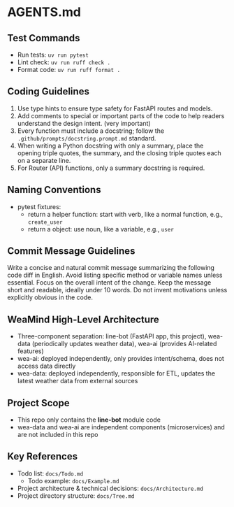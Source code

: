 # AGENTS.md

## Test Commands

- Run tests: `uv run pytest`
- Lint check: `uv run ruff check .`
- Format code: `uv run ruff format .`

## Coding Guidelines

1. Use type hints to ensure type safety for FastAPI routes and models.
2. Add comments to special or important parts of the code to help readers understand the design intent. (very important)
3. Every function must include a docstring; follow the `.github/prompts/docstring.prompt.md` standard.
4. When writing a Python docstring with only a summary, place the opening triple quotes, the summary, and the closing triple quotes each on a separate line.
5. For Router (API) functions, only a summary docstring is required.

## Naming Conventions

- pytest fixtures:
  - return a helper function: start with verb, like a normal function, e.g., `create_user`
  - return a object: use noun, like a variable, e.g., `user`

## Commit Message Guidelines

Write a concise and natural commit message summarizing the following code diff in English. Avoid listing specific method or variable names unless essential. Focus on the overall intent of the change. Keep the message short and readable, ideally under 10 words. Do not invent motivations unless explicitly obvious in the code.

## WeaMind High-Level Architecture

- Three-component separation: line-bot (FastAPI app, this project), wea-data (periodically updates weather data), wea-ai (provides AI-related features)
- wea-ai: deployed independently, only provides intent/schema, does not access data directly
- wea-data: deployed independently, responsible for ETL, updates the latest weather data from external sources

## Project Scope

- This repo only contains the **line-bot** module code
- wea-data and wea-ai are independent components (microservices) and are not included in this repo

## Key References

- Todo list: `docs/Todo.md`
  - Todo example: `docs/Example.md`
- Project architecture & technical decisions: `docs/Architecture.md`
- Project directory structure: `docs/Tree.md`
